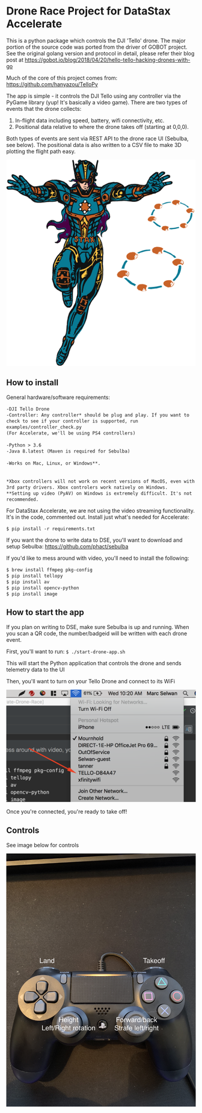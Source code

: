 # Drone Race Project for DataStax Accelerate

This is a python package which controls the DJI 'Tello' drone. The major portion of the source
code was ported from the driver of GOBOT project. See the original golang version and protocol in
detail, please refer their blog post at
https://gobot.io/blog/2018/04/20/hello-tello-hacking-drones-with-go

Much of the core of this project comes from: https://github.com/hanyazou/TelloPy

The app is simple - it controls the DJI Tello using any controller via the PyGame library (yup! It's basically a video game). There are two types of events that the drone collects:
1. In-flight data including speed, battery, wifi connectivity, etc.
2. Positional data relative to where the drone takes off (starting at 0,0,0). 

Both types of events are sent via REST API to the drone race UI (Sebulba, see below). The positional data is also written to a CSV file to make 3D plotting the flight path easy. 



![photo](files/da-mascot.png)



## How to install
General hardware/software requirements:
```
-DJI Tello Drone
-Controller: Any controller* should be plug and play. If you want to check to see if your controller is supported, run examples/controller_check.py
(For Accelerate, we'll be using PS4 controllers) 

-Python > 3.6
-Java 8.latest (Maven is required for Sebulba) 

-Works on Mac, Linux, or Windows**. 


*Xbox controllers will not work on recent versions of MacOS, even with 3rd party drivers. Xbox controlers work natively on Windows.
**Setting up video (PyAV) on Windows is extremely difficult. It's not recommended. 
```


For DataStax Accelerate, we are not using the video streaming functionality. It's in the code, commented out. Install just what's needed for Accelerate:

```
$ pip install -r requirements.txt
```

If you want the drone to write data to DSE, you'll want to download and setup Sebulba: https://github.com/phact/sebulba

If you'd like to mess around with video, you'll need to install the following:


```
$ brew install ffmpeg pkg-config
$ pip install tellopy
$ pip install av
$ pip install opencv-python
$ pip install image
```

## How to start the app
If you plan on writing to DSE, make sure Sebulba is up and running. When you scan a QR code, the number/badgeid will be written with each drone event. 

First, you'll want to run: `$ ./start-drone-app.sh`

This will start the Python application that controls the drone and sends telemetry data to the UI

Then, you'll want to turn on your Tello Drone and connect to its WiFi

![photo](files/tello-wifi.png)

Once you're connected, you're ready to take off! 


## Controls

See image below for controls 

![photo](files/controls.jpeg)
 

 
